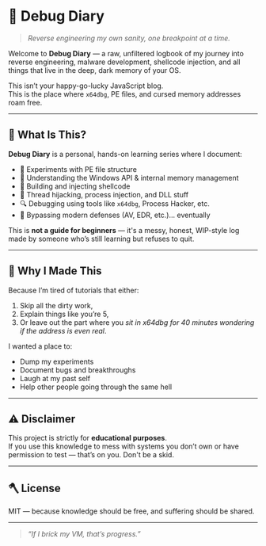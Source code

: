 # 🐞 Debug Diary

> _Reverse engineering my own sanity, one breakpoint at a time._

Welcome to **Debug Diary** — a raw, unfiltered logbook of my journey into reverse engineering, malware development, shellcode injection, and all things that live in the deep, dark memory of your OS.

This isn’t your happy-go-lucky JavaScript blog.  
This is the place where `x64dbg`, PE files, and cursed memory addresses roam free.

---

## 🧠 What Is This?

**Debug Diary** is a personal, hands-on learning series where I document:
- 🧩 Experiments with PE file structure
- 🧠 Understanding the Windows API & internal memory management
- 🐚 Building and injecting shellcode
- 🧵 Thread hijacking, process injection, and DLL stuff
- 🔍 Debugging using tools like `x64dbg`, Process Hacker, etc.
- 🧨 Bypassing modern defenses (AV, EDR, etc.)... eventually

This is **not a guide for beginners** — it's a messy, honest, WIP-style log made by someone who’s still learning but refuses to quit.

---

## 🧷 Why I Made This

Because I’m tired of tutorials that either:
1. Skip all the dirty work,
2. Explain things like you’re 5,
3. Or leave out the part where you *sit in x64dbg for 40 minutes wondering if the address is even real*.

I wanted a place to:
- Dump my experiments
- Document bugs and breakthroughs
- Laugh at my past self
- Help other people going through the same hell

---

## ⚠️ Disclaimer

This project is strictly for **educational purposes**.  
If you use this knowledge to mess with systems you don’t own or have permission to test — that’s on you. Don't be a skid.

---

## 🪓 License

MIT — because knowledge should be free, and suffering should be shared.

---

> _“If I brick my VM, that’s progress.”_

